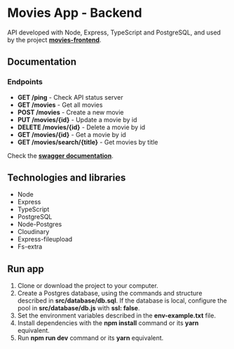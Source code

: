 # Movies App - Backend
API developed with Node, Express, TypeScript and PostgreSQL, and used by the project [**movies-frontend**](https://github.com/carloshrod/movies-frontend).

## Documentation
### Endpoints
- **GET /ping** - Check API status server
- **GET /movies** - Get all movies
- **POST /movies** - Create a new movie
- **PUT /movies/{id}** - Update a movie by id
- **DELETE /movies/{id}** - Delete a movie by id
- **GET /movies/{id}** - Get a movie by id
- **GET /movies/search/{title}** - Get movies by title

Check the <a href="https://www.url_de_destino.com" target="_blank"><b>swagger documentation</b></a>.

## Technologies and libraries
- Node
- Express
- TypeScript
- PostgreSQL
- Node-Postgres
- Cloudinary
- Express-fileupload
- Fs-extra

## Run app
1. Clone or download the project to your computer.
2. Create a Postgres database, using the commands and structure described in **src/database/db.sql**. If the database is local, configure the pool in **src/database/db.js** with **ssl: false**.
3. Set the environment variables described in the **env-example.txt** file.
4. Install dependencies with the **npm install** command or its **yarn** equivalent.
5. Run **npm run dev** command or its **yarn** equivalent.
